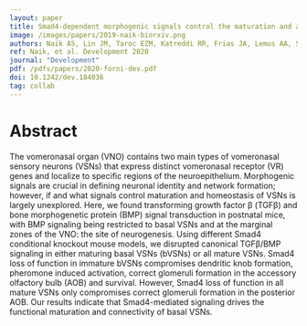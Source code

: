 ```yaml
---
layout: paper
title: Smad4-dependent morphogenic signals control the maturation and axonal targeting of basal vomeronasal sensory neurons to the accessory olfactory bulb
image: /images/papers/2019-naik-biorxiv.png
authors: Naik AS, Lin JM, Taroc EZM, Katreddi RR, Frias JA, Lemus AA, Sammons MA, and Forni PE
ref: Naik, et al. Development 2020
journal: "Development"
pdf: /pdfs/papers/2020-forni-dev.pdf
doi: 10.1242/dev.184036 
tag: collab
---
```


# Abstract

The vomeronasal organ (VNO) contains two main types of vomeronasal sensory neurons (VSNs) that express distinct vomeronasal receptor (VR) genes and localize to specific regions of the neuroepithelium. Morphogenic signals are crucial in defining neuronal identity and network formation; however, if and what signals control maturation and homeostasis of VSNs is largely unexplored. Here, we found transforming growth factor β (TGFβ) and bone morphogenetic protein (BMP) signal transduction in postnatal mice, with BMP signaling being restricted to basal VSNs and at the marginal zones of the VNO: the site of neurogenesis. Using different Smad4 conditional knockout mouse models, we disrupted canonical TGFβ/BMP signaling in either maturing basal VSNs (bVSNs) or all mature VSNs. Smad4 loss of function in immature bVSNs compromises dendritic knob formation, pheromone induced activation, correct glomeruli formation in the accessory olfactory bulb (AOB) and survival. However, Smad4 loss of function in all mature VSNs only compromises correct glomeruli formation in the posterior AOB. Our results indicate that Smad4-mediated signaling drives the functional maturation and connectivity of basal VSNs.

